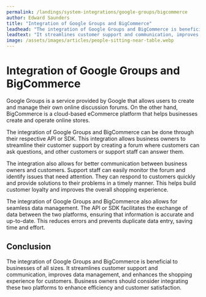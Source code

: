 ```yaml
---
permalink: /landings/system-integrations/google-groups/bigcommerce
author: Edward Saunders
title: "Integration of Google Groups and BigCommerce"
leadhead: "The integration of Google Groups and BigCommerce is beneficial to businesses of all sizes"
leadtext: "It streamlines customer support and communication, improves data management, and enhances the shopping experience for customers. Business owners should consider integrating these two platforms to enhance efficiency and customer satisfaction."
image: /assets/images/articles/people-sitting-near-table.webp
---
```

<div class="arttext">	<h1>Integration of Google Groups and BigCommerce</h1>
	<p>Google Groups is a service provided by Google that allows users to create and manage their own online discussion forums. On the other hand, BigCommerce is a cloud-based eCommerce platform that helps businesses create and operate online stores.</p>
	<p>The integration of Google Groups and BigCommerce can be done through their respective API or SDK. This integration allows business owners to streamline their customer support by creating a forum where customers can ask questions, and other customers or support staff can answer them.</p>
	<p>The integration also allows for better communication between business owners and customers. Support staff can easily monitor the forum and identify issues that need attention. They can respond to customers quickly and provide solutions to their problems in a timely manner. This helps build customer loyalty and improves the overall shopping experience.</p>
	<p>The integration of Google Groups and BigCommerce also allows for seamless data management. The API or SDK facilitates the exchange of data between the two platforms, ensuring that information is accurate and up-to-date. This reduces errors and prevents duplicate data entry, saving time and effort.</p>
	<h2>Conclusion</h2>
	<p>The integration of Google Groups and BigCommerce is beneficial to businesses of all sizes. It streamlines customer support and communication, improves data management, and enhances the shopping experience for customers. Business owners should consider integrating these two platforms to enhance efficiency and customer satisfaction.</p>
</div>